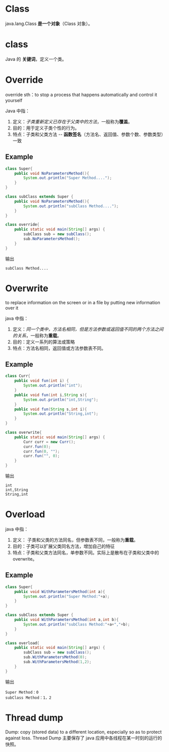 

# Class
java.lang.Class **是一个对象**（Class 对象）。

# class
Java 的 **关键词**，定义一个类。

# Override

override sth：to stop a process that happens automatically and control it yourself

Java 中指：
1. 定义：*子类重新定义已存在于父类中的方法*，一般称为**覆盖**。
2. 目的：用于定义子类个性的行为。
3. 特点：子类和父类方法 -- **函数签名**（方法名、返回值、参数个数、参数类型）一致


## Example
```java
class Super{
    public void NoParametersMethod(){
        System.out.println("Super Method....");
    }
}

class subClass extends Super {
    public void NoParametersMethod(){
        System.out.println("subClass Method....");
    }   
}

class override{
    public static void main(String[] args) {
        subClass sub = new subClass();
        sub.NoParametersMethod();
    }
}
```

输出
```
subClass Method....
```
# Overwrite

to replace information on the screen or in a file by putting new information over it

java 中指：
1. 定义：*同一个类中，方法名相同，但是方法参数或返回值不同的两个方法之间的关系*，一般称为**重载**。
2. 目的：定义一系列的算法或策略
3. 特点：方法名相同，返回值或方法参数表不同。


## Example
```java
class Curr{
    public void fun(int i) {
        System.out.println("int");
    }
    public void fun(int i,String s){
        System.out.println("int,String");
    }
    public void fun(String s,int i){
        System.out.println("String,int");
    }
}

class overwrite{
    public static void main(String[] args) {
        Curr curr = new Curr();
        curr.fun(0);
        curr.fun(0, "");
        curr.fun("", 0);
    }
}
```

输出
```
int 
int,String 
String,int
```

# Overload
java 中指：

1. 定义： 子类和父类的方法同名，但参数表不同，一般称为**重载**。
2. 目的：子类可以扩展父类同名方法，增加自己的特征
3. 特点：子类和父类方法同名，单参数不同。实际上是散布在子类和父类中的 overwrite。


## Example

```java
class Super{
    public void WithParametersMethod(int a){
        System.out.println("Super Method:"+a);
    }
}

class subClass extends Super {
    public void WithParametersMethod(int a,int b){
        System.out.println("subClass Method:"+a+","+b);
    }   
}

class overload{
    public static void main(String[] args) {
        subClass sub = new subClass();
        sub.WithParametersMethod(0);
        sub.WithParametersMethod(1,2);
    }
}
```

输出
```
Super Method：0 
subClass Method：1，2
```

# Thread dump
Dump: copy (stored data) to a different location, especially so as to protect against loss.
Thread Dump 主要保存了 java 应用中各线程在某一时刻的运行的快照。
